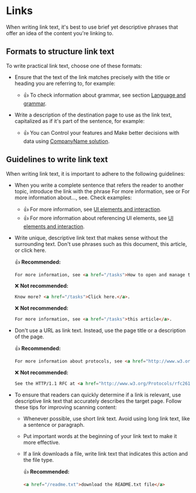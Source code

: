 # Links

When writing link text, it's best to use brief yet descriptive phrases that offer an idea of the content you're linking to.

## Formats to structure link text

To write practical link text, choose one of these formats:

- Ensure that the text of the link matches precisely with the title or heading you are referring to, for example:
  - :+1: To check information about grammar, see section [Language and grammar](04-language-and-grammar.md).

- Write a description of the destination page to use as the link text, capitalized as if it's part of the sentence, for example:
  - :+1: You can Control your features and Make better decisions with data using [CompanyName solution](https://companyname.io/).

## Guidelines to write link text

When writing link text, it is important to adhere to the following guidelines:

- When you write a complete sentence that refers the reader to another topic, introduce the link with the phrase For more information, see or For more information about..., see. Check examples:
  - :+1: For more information, see [UI elements and interaction](06-ui-elements-and-interaction.md).
  - :+1: For more information about referencing UI elements, see  [UI elements and interaction](06-ui-elements-and-interaction.md).

- Write unique, descriptive link text that makes sense without the surrounding text. Don't use phrases such as this document, this article, or click here.

    :+1: **Recommended:**

    ```html
    For more information, see <a href="/tasks">How to open and manage tasks</a>
    ```

    :x: **Not recommended:**

    ```html
    Know more? <a href="/tasks">Click here.</a>.
    ```

    :x: **Not recommended:**

    ```html
    For more information, see <a href="/tasks">this article</a>.
    ```

- Don't use a URL as link text. Instead, use the page title or a description of the page.

    :+1: **Recommended:**

    ```html
    For more information about protocols, see <a href="http://www.w3.org/Protocols/rfc2616/rfc2616.html" class="external">HTTP/1.1 RFC</a>.
    ```

    :x: **Not recommended:**

    ```html
    See the HTTP/1.1 RFC at <a href="http://www.w3.org/Protocols/rfc2616/rfc2616.html">http://www.w3.org/Protocols/rfc2616/rfc2616.html</a>.
    ```

- To ensure that readers can quickly determine if a link is relevant, use descriptive link text that accurately describes the target page. Follow these tips for improving scanning content:
  - Whenever possible, use short link text. Avoid using long link text, like a sentence or paragraph.
  - Put important words at the beginning of your link text to make it more effective.
  - If a link downloads a file, write link text that indicates this action and the file type.

    :+1: **Recommended:**

    ```html
    <a href="/readme.txt">download the README.txt file</a>
    ```
